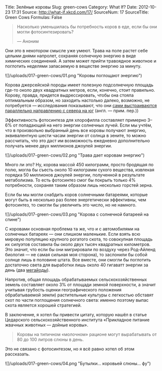 Title: Зелёные коровы
Slug: green-cows
Category: What If?
Date: 2012-10-23 17:31
Source: http://what-if.xkcd.com/17/
SourceNum: 17
SourceTitle: Green Cows
Formulas: False

> Насколько уменьшилась бы потребность коров в еде, если бы они могли фотосинтезировать?
> 
> — Аноним

Они это в некотором смысле уже умеют. Трава на поле растет себе целыми днями напролет, сохраняя солнечную энергию в виде химических соединений. А затем может прийти травоядное животное и поглотить неделями запасаемую в веществе энергию за минуту.

![]/uploads/017-green-cows/01.png "Коровы поглощают энергию")

Корова джерсейской породы имеет полезную подсолнечную площадь где-то около двух квадратных метров, если, конечно, стоит правильно. Корову, правда, придется выдрессировать, чтобы она стояла оптимальным образом, но заходить настолько далеко, возможно, не потребуется — исследования показывают, что они [сами выстраиваются параллельно направлению с севера на юг](http://www.pnas.org/content/early/2008/08/22/0803650105) (англ. — прим. пер.))

Эффективность фотосинтеза для хлорофилла составляет примерно 3&ndash;6% от попадающей на него энергии солнечных лучей. Если мы учтём, что в произвольно выбранный день все коровы получают энергию, эквивалентную шести часам энергии от солнца в зените, то можно рассчитать, что это даст им возможность ежедневно дополнительно получать менее двух миллионов джоулей энергии.

![]/uploads/017-green-cows/02.png "Трава дает коровам энергию")

Много ли это? Ну, корова массой 450 килограмм, просто бродящая по полю, могла бы съесть около 10 килограмм сухого вещества, извлекая порядка 50 миллионов джоулей энергии, полученной в результате метаболизма. То есть фотосинтез смог бы покрыть только 4% потребности, сохраняя таким образом лишь несколько горстей зерна.

Если бы мы могли снабдить коров солнечными батареями, которые могут быть в несколько раз более энергетически эффективны, чем фотосинтез, то смогли бы увеличить это число, но не намного.

![]/uploads/017-green-cows/03.png "Корова с солнечной батареей на спине")

С коровами основная проблема та же, что и с автомобилями на солнечных батареях — они слишком маленькие. Если взять всю мировую популяцию крупного рогатого скота, то совокупная площадь их силуэтов составила бы около двух тысяч квадратных километров. Это значит, что если бы они мигрировали по воздуху через Род-Айленд биология — не самая сильная моя сторона), то заслонили бы собой солнце лишь в половине штата. Все вместе, они смогли бы поглотить достаточно света для выработки лишь около 40 гигаватт энергии за день (два [мегайоды](/yoda/)).

Напротив, общая площадь обрабатываемых сельскохозяйственных земель составляет около 3% от площади земной поверхности, а значит учитывая грубость оценки географического положения обрабатываемой земли) растительные культуры с легкостью обставят скот по части поглощения солнечного света: именно поэтому выпас скота является хорошей стратегией.

В заключение, я хотел бы привести цитату, которую нашёл в статье Цедарского сельскохозяйственного института «Прикладное питание жвачных животных — дойные коровы».

> Коровы на типичном «молочном» рационе могут вырабатывать от 80 до 100 литров слюны в день.

Это не связано с фотосинтезом, но я всё равно хотел об этом рассказать.

![]/uploads/017-green-cows/04.png "Бутылки... коровьей слюны... фу")

